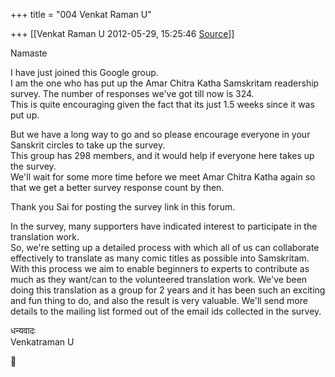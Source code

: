 +++
title = "004 Venkat Raman U"

+++
[[Venkat Raman U	2012-05-29, 15:25:46 [Source](https://groups.google.com/g/samskrita/c/iQRm52cp0Aw)]]



Namaste  
  
I have just joined this Google group.  
I am the one who has put up the Amar Chitra Katha Samskritam readership survey. The number of responses we've got till now is 324.  
This is quite encouraging given the fact that its just 1.5 weeks since it was put up.  
  
But we have a long way to go and so please encourage everyone in your Sanskrit circles to take up the survey.  
This group has 298 members, and it would help if everyone here takes up the survey.  
We'll wait for some more time before we meet Amar Chitra Katha again so that we get a better survey response count by then.  
  
Thank you Sai for posting the survey link in this forum.  
  
In the survey, many supporters have indicated interest to participate in the translation work.  
So, we're setting up a detailed process with which all of us can collaborate effectively to translate as many comic titles as possible into Samskritam. With this process we aim to enable beginners to experts to contribute as much as they want/can to the volunteered translation work. We've been doing this translation as a group for 2 years and it has been such an exciting and fun thing to do, and also the result is very valuable. We'll send more details to the mailing list formed out of the email ids collected in the survey.  
  
धन्यवादः  
Venkatraman U



